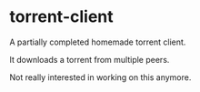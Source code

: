 # torrent-client
A partially completed homemade torrent client.

It downloads a torrent from multiple peers.

Not really interested in working on this anymore.
